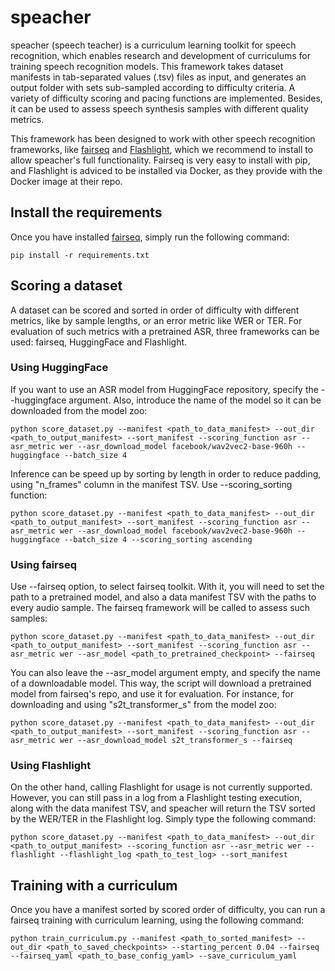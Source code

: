 # speacher
speacher (speech teacher) is a curriculum learning toolkit for speech recognition, which enables research and development of curriculums for training speech recognition models. This framework takes dataset manifests in tab-separated values (.tsv) files as input, and generates an output folder with sets sub-sampled according to difficulty criteria. A variety of difficulty scoring and pacing functions are implemented. Besides, it can be used to assess speech synthesis samples with different quality metrics.

This framework has been designed to work with other speech recognition frameworks, like [fairseq](https://github.com/pytorch/fairseq) and [Flashlight](https://github.com/facebookresearch/flashlight/), which we recommend to install to allow speacher's full functionality. Fairseq is very easy to install with pip, and Flashlight is adviced to be installed via Docker, as they provide with the Docker image at their repo.

## Install the requirements

Once you have installed [fairseq](https://github.com/pytorch/fairseq), simply run the following command:
````
pip install -r requirements.txt
````

## Scoring a dataset
A dataset can be scored and sorted in order of difficulty with different metrics, like by sample lengths, or an error metric like WER or TER. For evaluation of such metrics with a pretrained ASR, three frameworks can be used: fairseq, HuggingFace and Flashlight.

### Using HuggingFace
If you want to use an ASR model from HuggingFace repository, specify the --huggingface argument. Also, introduce the name of the model so it can be downloaded from the model zoo:
```
python score_dataset.py --manifest <path_to_data_manifest> --out_dir <path_to_output_manifest> --sort_manifest --scoring_function asr --asr_metric wer --asr_download_model facebook/wav2vec2-base-960h --huggingface --batch_size 4
```

Inference can be speed up by sorting by length in order to reduce padding, using "n_frames" column in the manifest TSV. Use --scoring_sorting function:
```
python score_dataset.py --manifest <path_to_data_manifest> --out_dir <path_to_output_manifest> --sort_manifest --scoring_function asr --asr_metric wer --asr_download_model facebook/wav2vec2-base-960h --huggingface --batch_size 4 --scoring_sorting ascending
```

### Using fairseq
Use --fairseq option, to select fairseq toolkit. With it, you will need to set the path to a pretrained model, and also a data manifest TSV with the paths to every audio sample. The fairseq framework will be called to assess such samples:
```
python score_dataset.py --manifest <path_to_data_manifest> --out_dir <path_to_output_manifest> --sort_manifest --scoring_function asr --asr_metric wer --asr_model <path_to_pretrained_checkpoint> --fairseq
```

You can also leave the --asr_model argument empty, and specify the name of a downloadable model. This way, the script will download a pretrained model from fairseq's repo, and use it for evaluation. For instance, for downloading and using "s2t_transformer_s" from the model zoo:

```
python score_dataset.py --manifest <path_to_data_manifest> --out_dir <path_to_output_manifest> --sort_manifest --scoring_function asr --asr_metric wer --asr_download_model s2t_transformer_s --fairseq
```

### Using Flashlight
On the other hand, calling Flashlight for usage is not currently supported. However, you can still pass in a log from a Flashlight testing execution, along with the data manifest TSV, and speacher will return the TSV sorted by the WER/TER in the Flashlight log. Simply type the following command:
```
python score_dataset.py --manifest <path_to_data_manifest> --out_dir <path_to_output_manifest> --scoring_function asr --asr_metric wer --flashlight --flashlight_log <path_to_test_log> --sort_manifest
```

## Training with a curriculum

Once you have a manifest sorted by scored order of difficulty, you can run a fairseq training with curriculum learning, using the following command:
```
python train_curriculum.py --manifest <path_to_sorted_manifest> --out_dir <path_to_saved_checkpoints> --starting_percent 0.04 --fairseq --fairseq_yaml <path_to_base_config_yaml> --save_curriculum_yaml
```
